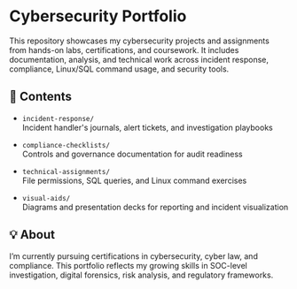 # Cybersecurity Portfolio

This repository showcases my cybersecurity projects and assignments from hands-on labs, certifications, and coursework. It includes documentation, analysis, and technical work across incident response, compliance, Linux/SQL command usage, and security tools.

## 📂 Contents

- `incident-response/`  
  Incident handler's journals, alert tickets, and investigation playbooks

- `compliance-checklists/`  
  Controls and governance documentation for audit readiness

- `technical-assignments/`  
  File permissions, SQL queries, and Linux command exercises

- `visual-aids/`  
  Diagrams and presentation decks for reporting and incident visualization

## 💡 About

I’m currently pursuing certifications in cybersecurity, cyber law, and compliance. This portfolio reflects my growing skills in SOC-level investigation, digital forensics, risk analysis, and regulatory frameworks.

